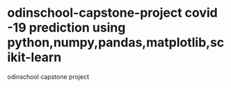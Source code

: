 # odinschool-capstone-project covid -19 prediction using python,numpy,pandas,matplotlib,scikit-learn

odinschool capstone project
